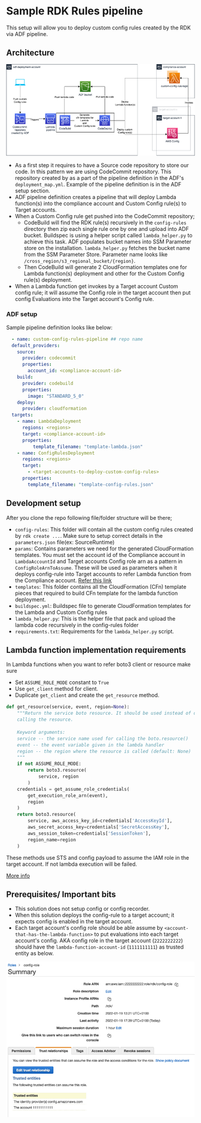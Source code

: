 # Sample RDK Rules pipeline

This setup will allow you to deploy custom config rules created by the RDK via
ADF pipeline.

## Architecture

![Architecture](./meta/custom-configs.png)

- As a first step it requires to have a Source code repository to store our
  code. In this pattern we are using CodeCommit repository. This repository
  created by as a part of the pipeline definition in the ADF's
  `deployment_map.yml`. Example of the pipeline definition is in the ADF setup
  section.
- ADF pipeline definition creates a pipeline that will deploy Lambda function(s)
  into the compliance account and Custom Config rule(s) to Target accounts.
- When a Custom Config rule get pushed into the CodeCommit repository;
  - CodeBuild will find the RDK rule(s) recursively in the `config-rules`
    directory then zip each single rule one by one and upload into ADF bucket.
    Buildspec is using a helper script called `lambda_helper.py` to achieve
    this task. ADF populates bucket names into SSM Parameter store on the
    installation. `lambda_helper.py` fetches the bucket name from the SSM
    Parameter Store. Parameter name looks like
    `/cross_region/s3_regional_bucket/{region}`.
  - Then CodeBuild will generate 2 CloudFormation templates one for Lambda
    function(s) deployment and other for the Custom Config rule(s) deployment.
- When a Lambda function get invokes by a Target account Custom config rule; it
  will assume the Config role in the target account then put config Evaluations
  into the Target account's Config rule.

### ADF setup

Sample pipeline definition looks like below:

```yaml
  - name: custom-config-rules-pipeline ## repo name
  default_providers:
    source:
      provider: codecommit
      properties:
        account_id: <compliance-account-id>
    build:
      provider: codebuild
      properties:
        image: "STANDARD_5_0"
    deploy:
      provider: cloudformation
  targets:
    - name: LambdaDeployment
      regions: <regions>
      target: <compliance-account-id>
      properties:
          template_filename: "template-lambda.json"
    - name: ConfigRulesDeployment
      regions: <regions>
      target:
        - <target-accounts-to-deploy-custom-config-rules>
      properties:
        template_filename: "template-config-rules.json"
```

## Development setup

After you clone the repo following file/folder structure will be there;

- `config-rules`: This folder will contain all the custom config rules created
  by `rdk create ...`. Make sure to setup correct details in the
  `parameters.json` file(ex: SourceRuntime)
- `params`: Contains parameters we need for the generated CloudFormation
  templates. You must set the account id of the Compliance account in
  `LambdaAccountId` and Target accounts Config role arn as a pattern in
  `ConfigRoleArnToAssume`. These will be used as parameters when it deploys
  config-rule into Target accounts to refer Lambda function from the Compliance
  account. [Refer this
  link](../../docs/user-guide.md#cloudformation-parameters-and-tagging)
- `templates`: This folder contains all the CloudFormation (CFn) template pieces
  that required to build CFn template for the lambda function deployment.
- `buildspec.yml`: Buildspec file to generate CloudFormation templates for the
  Lambda and Custom Config rules
- `lambda_helper.py`: This is the helper file that pack and upload the lambda
  code recursively in the config-rules folder
- `requirements.txt`: Requirements for the `lambda_helper.py` script.

## Lambda function implementation requirements

In Lambda functions when you want to refer boto3 client or resource make sure

- Set `ASSUME_ROLE_MODE` constant to `True`
- Use `get_client` method for client.
- Duplicate `get_client` and create the `get_resource` method.

```py
def get_resource(service, event, region=None):
    """Return the service boto resource. It should be used instead of directly
    calling the resource.

    Keyword arguments:
    service -- the service name used for calling the boto.resource()
    event -- the event variable given in the lambda handler
    region -- the region where the resource is called (default: None)
    """
    if not ASSUME_ROLE_MODE:
        return boto3.resource(
            service, region
        )
    credentials = get_assume_role_credentials(
        get_execution_role_arn(event),
        region
    )
    return boto3.resource(
        service, aws_access_key_id=credentials['AccessKeyId'],
        aws_secret_access_key=credentials['SecretAccessKey'],
        aws_session_token=credentials['SessionToken'],
        region_name=region
    )
```

These methods use STS and config payload to assume the IAM role in the target
account. If not lambda execution will be failed.

[More info](https://aws.amazon.com/blogs/mt/aws-config-rdk-multi-account-and-multi-region-deployment/)

## Prerequisites/ Important bits

- This solution does not setup config or config recorder.
- When this solution deploys the config-rule to a target account; it expects
  config is enabled in the target account.
- Each target account's config role should be able assume by
  `<account-that-has-the-lambda-function>` to put evaluations into each target
  account's config. AKA config role in the target account (`2222222222`) should
  have the `lambda-function-account-id` (`1111111111`) as trusted entity as
  below.

![Trusted entity](./meta/lambda-account-id-trusted-entity.png)
